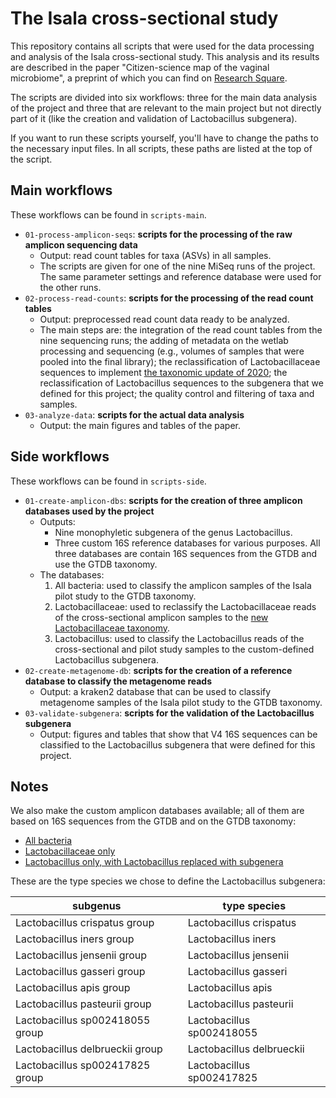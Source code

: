 # The Isala cross-sectional study

This repository contains all scripts that were used for the data processing and analysis of the Isala cross-sectional study. This analysis and its results are described in the paper "Citizen-science map of the vaginal microbiome", a preprint of which you can find on [Research Square](https://doi.org/10.21203/rs.3.rs-1350465/v1). 

The scripts are divided into six workflows: three for the main data analysis of the project and three that are relevant to the main project but not directly part of it (like the creation and validation of Lactobacillus subgenera). 

If you want to run these scripts yourself, you'll have to change the paths to the necessary input files. In all scripts, these paths are listed at the top of the script. 

## Main workflows

These workflows can be found in `scripts-main`. 

* `01-process-amplicon-seqs`: **scripts for the processing of the raw amplicon sequencing data**
    * Output: read count tables for taxa (ASVs) in all samples. 
    * The scripts are given for one of the nine MiSeq runs of the project. The same parameter settings and reference database were used for the other runs. 
* `02-process-read-counts`: **scripts for the processing of the read count tables**
    * Output: preprocessed read count data ready to be analyzed. 
    * The main steps are: the integration of the read count tables from the nine sequencing runs; the adding of metadata on the wetlab processing and sequencing (e.g., volumes of samples that were pooled into the final library); the reclassification of Lactobacillaceae sequences to implement [the taxonomic update of 2020](https://doi.org/10.1099/ijsem.0.004107); the reclassification of Lactobacillus sequences to the subgenera that we defined for this project; the quality control and filtering of taxa and samples. 
* `03-analyze-data`: **scripts for the actual data analysis**
    * Output: the main figures and tables of the paper. 

## Side workflows

These workflows can be found in `scripts-side`. 

* `01-create-amplicon-dbs`: **scripts for the creation of three amplicon databases used by the project**
    * Outputs: 
        * Nine monophyletic subgenera of the genus Lactobacillus. 
        * Three custom 16S reference databases for various purposes. All three databases are contain 16S sequences from the GTDB and use the GTDB taxonomy. 
    * The databases: 
        1. All bacteria: used to classify the amplicon samples of the Isala pilot study to the GTDB taxonomy. 
        2. Lactobacillaceae: used to reclassify the Lactobacillaceae reads of the cross-sectional amplicon samples to the [new Lactobacillaceae taxonomy](https://doi.org/10.1099/ijsem.0.004107).
        3. Lactobacillus: used to classify the Lactobacillus reads of the cross-sectional and pilot study samples to the custom-defined Lactobacillus subgenera. 
* `02-create-metagenome-db`: **scripts for the creation of a reference database to classify the metagenome reads**
    * Output: a kraken2 database that can be used to classify metagenome samples of the Isala pilot study to the GTDB taxonomy. 
* `03-validate-subgenera`: **scripts for the validation of the Lactobacillus subgenera**
    * Output: figures and tables that show that V4 16S sequences can be classified to the Lactobacillus subgenera that were defined for this project. 

## Notes 

We also make the custom amplicon databases available; all of them are based on 16S sequences from the GTDB and on the GTDB taxonomy: 

* [All bacteria](https://github.com/SWittouck/datasets/raw/main/SSUrRNA_GTDB05-bac-rep_DADA2.fna.gz) 
* [Lactobacillaceae only](https://github.com/SWittouck/datasets/raw/main/SSUrRNA_GTDB05-lactobacillaceae-all_DADA2.fna.gz)
* [Lactobacillus only, with Lactobacillus replaced with subgenera](https://github.com/SWittouck/datasets/raw/main/SSUrRNA_GTDB05-lactobacillus-subgenera-all_DADA2.fna.gz)

These are the type species we chose to define the Lactobacillus subgenera: 

| subgenus                         | type species                |
|---------------------------------|-----------------------------|
| Lactobacillus crispatus group   | Lactobacillus crispatus     |
| Lactobacillus iners group       | Lactobacillus iners         |
| Lactobacillus jensenii group    | Lactobacillus jensenii      |
| Lactobacillus gasseri group     | Lactobacillus gasseri       |
| Lactobacillus apis group        | Lactobacillus apis          |
| Lactobacillus pasteurii group   | Lactobacillus pasteurii     |
| Lactobacillus sp002418055 group | Lactobacillus sp002418055   |
| Lactobacillus delbrueckii group | Lactobacillus delbrueckii   |
| Lactobacillus sp002417825 group | Lactobacillus sp002417825   |
